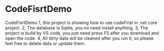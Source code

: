 # CodeFisrtDemo
CodeFisrtDemo
1, this project is showing how to use codeFirst in .net core project. 
2, The database is Sqlite, you no need install anything. 
3, The project is build by VS code,  you just need press F5 after you download and open the code.
4, All dirty data will be cleaned after you run it, so please feel free to delete data or update them. 
